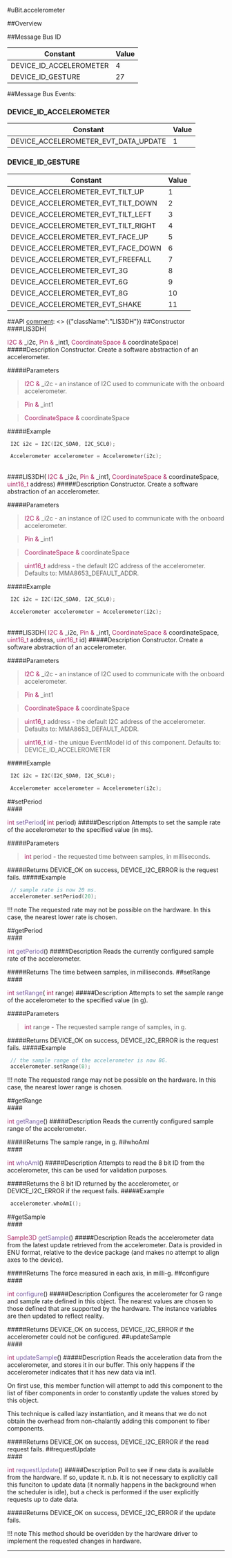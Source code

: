 #uBit.accelerometer

##Overview

##Message Bus ID

| Constant | Value |
| ------------- |-------------|
| DEVICE_ID_ACCELEROMETER | 4 |
| DEVICE_ID_GESTURE | 27 |

##Message Bus Events:

### DEVICE_ID_ACCELEROMETER

| Constant | Value |
| ------------- |-------------|
| DEVICE_ACCELEROMETER_EVT_DATA_UPDATE | 1 |

### DEVICE_ID_GESTURE

| Constant | Value |
| ------------- |-------------|
| DEVICE_ACCELEROMETER_EVT_TILT_UP | 1 |
| DEVICE_ACCELEROMETER_EVT_TILT_DOWN | 2 |
| DEVICE_ACCELEROMETER_EVT_TILT_LEFT | 3 |
| DEVICE_ACCELEROMETER_EVT_TILT_RIGHT | 4 |
| DEVICE_ACCELEROMETER_EVT_FACE_UP | 5 |
| DEVICE_ACCELEROMETER_EVT_FACE_DOWN | 6 |
| DEVICE_ACCELEROMETER_EVT_FREEFALL | 7 |
| DEVICE_ACCELEROMETER_EVT_3G | 8 |
| DEVICE_ACCELEROMETER_EVT_6G | 9 |
| DEVICE_ACCELEROMETER_EVT_8G | 10 |
| DEVICE_ACCELEROMETER_EVT_SHAKE | 11 |

##API
[comment]: <> ({"className":"LIS3DH"})
##Constructor
<br/>
####LIS3DH( <div style='color:#a71d5d; display:inline-block'>I2C  &</div> _i2c,  <div style='color:#a71d5d; display:inline-block'>Pin  &</div> _int1,  <div style='color:#a71d5d; display:inline-block'>CoordinateSpace  &</div> coordinateSpace)
#####Description
Constructor. Create a software abstraction of an accelerometer.




#####Parameters

>  <div style='color:#a71d5d; display:inline-block'>I2C  &</div> _i2c - an instance of  I2C  used to communicate with the onboard accelerometer.

>  <div style='color:#a71d5d; display:inline-block'>Pin  &</div> _int1

>  <div style='color:#a71d5d; display:inline-block'>CoordinateSpace  &</div> coordinateSpace
#####Example
```cpp
 I2C i2c = I2C(I2C_SDA0, I2C_SCL0);

 Accelerometer accelerometer = Accelerometer(i2c);
```
<br/>
####LIS3DH( <div style='color:#a71d5d; display:inline-block'>I2C  &</div> _i2c,  <div style='color:#a71d5d; display:inline-block'>Pin  &</div> _int1,  <div style='color:#a71d5d; display:inline-block'>CoordinateSpace  &</div> coordinateSpace,  <div style='color:#a71d5d; display:inline-block'>uint16_t</div> address)
#####Description
Constructor. Create a software abstraction of an accelerometer.




#####Parameters

>  <div style='color:#a71d5d; display:inline-block'>I2C  &</div> _i2c - an instance of  I2C  used to communicate with the onboard accelerometer.

>  <div style='color:#a71d5d; display:inline-block'>Pin  &</div> _int1

>  <div style='color:#a71d5d; display:inline-block'>CoordinateSpace  &</div> coordinateSpace

>  <div style='color:#a71d5d; display:inline-block'>uint16_t</div> address - the default  I2C  address of the accelerometer. Defaults to: MMA8653_DEFAULT_ADDR.
#####Example
```cpp
 I2C i2c = I2C(I2C_SDA0, I2C_SCL0);

 Accelerometer accelerometer = Accelerometer(i2c);
```
<br/>
####LIS3DH( <div style='color:#a71d5d; display:inline-block'>I2C  &</div> _i2c,  <div style='color:#a71d5d; display:inline-block'>Pin  &</div> _int1,  <div style='color:#a71d5d; display:inline-block'>CoordinateSpace  &</div> coordinateSpace,  <div style='color:#a71d5d; display:inline-block'>uint16_t</div> address,  <div style='color:#a71d5d; display:inline-block'>uint16_t</div> id)
#####Description
Constructor. Create a software abstraction of an accelerometer.




#####Parameters

>  <div style='color:#a71d5d; display:inline-block'>I2C  &</div> _i2c - an instance of  I2C  used to communicate with the onboard accelerometer.

>  <div style='color:#a71d5d; display:inline-block'>Pin  &</div> _int1

>  <div style='color:#a71d5d; display:inline-block'>CoordinateSpace  &</div> coordinateSpace

>  <div style='color:#a71d5d; display:inline-block'>uint16_t</div> address - the default  I2C  address of the accelerometer. Defaults to: MMA8653_DEFAULT_ADDR.

>  <div style='color:#a71d5d; display:inline-block'>uint16_t</div> id - the unique  EventModel  id of this component. Defaults to: DEVICE_ID_ACCELEROMETER
#####Example
```cpp
 I2C i2c = I2C(I2C_SDA0, I2C_SCL0);

 Accelerometer accelerometer = Accelerometer(i2c);
```
##setPeriod
<br/>
####<div style='color:#a71d5d; display:inline-block'>int</div> <div style='color:#795da3; display:inline-block'>setPeriod</div>( <div style='color:#a71d5d; display:inline-block'>int</div> period)
#####Description
Attempts to set the sample rate of the accelerometer to the specified value (in ms).






#####Parameters

>  <div style='color:#a71d5d; display:inline-block'>int</div> period - the requested time between samples, in milliseconds.
#####Returns
DEVICE_OK on success, DEVICE_I2C_ERROR is the request fails.
#####Example
```cpp
 // sample rate is now 20 ms.
 accelerometer.setPeriod(20);
```

!!! note
    The requested rate may not be possible on the hardware. In this case, the nearest lower rate is chosen.

##getPeriod
<br/>
####<div style='color:#a71d5d; display:inline-block'>int</div> <div style='color:#795da3; display:inline-block'>getPeriod</div>()
#####Description
Reads the currently configured sample rate of the accelerometer.




#####Returns
The time between samples, in milliseconds.
##setRange
<br/>
####<div style='color:#a71d5d; display:inline-block'>int</div> <div style='color:#795da3; display:inline-block'>setRange</div>( <div style='color:#a71d5d; display:inline-block'>int</div> range)
#####Description
Attempts to set the sample range of the accelerometer to the specified value (in g).






#####Parameters

>  <div style='color:#a71d5d; display:inline-block'>int</div> range - The requested sample range of samples, in g.
#####Returns
DEVICE_OK on success, DEVICE_I2C_ERROR is the request fails.
#####Example
```cpp
 // the sample range of the accelerometer is now 8G.
 accelerometer.setRange(8);
```

!!! note
    The requested range may not be possible on the hardware. In this case, the nearest lower range is chosen.

##getRange
<br/>
####<div style='color:#a71d5d; display:inline-block'>int</div> <div style='color:#795da3; display:inline-block'>getRange</div>()
#####Description
Reads the currently configured sample range of the accelerometer.




#####Returns
The sample range, in g.
##whoAmI
<br/>
####<div style='color:#a71d5d; display:inline-block'>int</div> <div style='color:#795da3; display:inline-block'>whoAmI</div>()
#####Description
Attempts to read the 8 bit ID from the accelerometer, this can be used for validation purposes.




#####Returns
the 8 bit ID returned by the accelerometer, or DEVICE_I2C_ERROR if the request fails.
#####Example
```cpp
 accelerometer.whoAmI();
```
##getSample
<br/>
####<div style='color:#a71d5d; display:inline-block'>Sample3D</div> <div style='color:#795da3; display:inline-block'>getSample</div>()
#####Description
Reads the accelerometer data from the latest update retrieved from the accelerometer. Data is provided in ENU format, relative to the device package (and makes no attempt to align axes to the device).




#####Returns
The force measured in each axis, in milli-g.
##configure
<br/>
####<div style='color:#a71d5d; display:inline-block'>int</div> <div style='color:#795da3; display:inline-block'>configure</div>()
#####Description
Configures the accelerometer for G range and sample rate defined in this object. The nearest values are chosen to those defined that are supported by the hardware. The instance variables are then updated to reflect reality.




#####Returns
DEVICE_OK on success, DEVICE_I2C_ERROR if the accelerometer could not be configured.
##updateSample
<br/>
####<div style='color:#a71d5d; display:inline-block'>int</div> <div style='color:#795da3; display:inline-block'>updateSample</div>()
#####Description
Reads the acceleration data from the accelerometer, and stores it in our buffer. This only happens if the accelerometer indicates that it has new data via int1.

 On first use, this member function will attempt to add this component to the list of fiber components in order to constantly update the values stored by this object.

 This technique is called lazy instantiation, and it means that we do not obtain the overhead from non-chalantly adding this component to fiber components.




#####Returns
DEVICE_OK on success, DEVICE_I2C_ERROR if the read request fails.
##requestUpdate
<br/>
####<div style='color:#a71d5d; display:inline-block'>int</div> <div style='color:#795da3; display:inline-block'>requestUpdate</div>()
#####Description
Poll to see if new data is available from the hardware. If so, update it. n.b. it is not necessary to explicitly call this funciton to update data (it normally happens in the background when the scheduler is idle), but a check is performed if the user explicitly requests up to date data.




#####Returns
DEVICE_OK on success, DEVICE_I2C_ERROR if the update fails.

!!! note
    This method should be overidden by the hardware driver to implement the requested changes in hardware.

____
[comment]: <> ({"end":"LIS3DH"})

